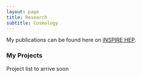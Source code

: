 ```yaml
---
layout: page
title: Research
subtitle: Cosmology
---
```


My publications can be found here on [iNSPIRE HEP](https://inspirehep.net/authors/2765907).

### My Projects

Project list to arrive soon
